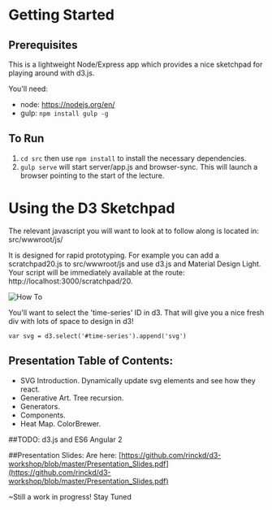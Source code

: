 # Getting Started

## Prerequisites

This is a lightweight Node/Express app which provides a nice sketchpad for playing around with d3.js. 

You'll need:
- node: https://nodejs.org/en/
- gulp: `npm install gulp -g`

## To Run
1. `cd src` then use `npm install` to install the necessary dependencies.
2. `gulp serve` will start server/app.js and browser-sync. This will launch a browser pointing to the start of the lecture. 

# Using the D3 Sketchpad
The relevant javascript you will want to look at to follow along is located in: src/wwwroot/js/

It is designed for rapid prototyping. For example you can add a scratchpad20.js to src/wwwroot/js and use d3.js and Material Design Light. Your script will be immediately available at the route: http://localhost:3000/scratchpad/20. 

![How To](https://github.com/rinckd/d3-workshop/blob/master/readme.gif)


You'll want to select the 'time-series' ID in d3. That will give you a nice fresh div with lots of space to design in d3!

`var svg = d3.select('#time-series').append('svg') `



## Presentation Table of Contents:
- SVG Introduction. Dynamically update svg elements and see how they react.
- Generative Art. Tree recursion.
- Generators.
- Components. 
- Heat Map. ColorBrewer.


##TODO:
d3.js and ES6
Angular 2


##Presentation Slides: 
Are here:
[https://github.com/rinckd/d3-workshop/blob/master/Presentation_Slides.pdf](https://github.com/rinckd/d3-workshop/blob/master/Presentation_Slides.pdf)


~Still a work in progress! Stay Tuned
